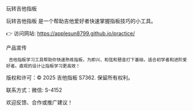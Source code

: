 玩转吉他指板

玩转吉他指板 是一个帮助吉他爱好者快速掌握指板技巧的小工具。

👉 访问网站: https://applesun8799.github.io/practice/

产品宣传

     吉他指板学习工具帮助你快速熟练指板，为即兴、和弦和琶音打下基础，适合初学者和进阶爱好者。直观的设计让指板学习更高效！



版权和许可：© 2025 吉他指板 S7362. 保留所有权利。

联系方式：微信: S-4152


欢迎反馈、合作或推广建议！

